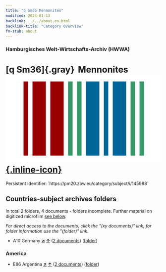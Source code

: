 ```yaml
---
title: "q Sm36 Mennonites"
modified: 2024-01-13
backlink: ../../about.en.html
backlink-title: "Category Overview"
fn-stub: about
---
```


### Hamburgisches Welt-Wirtschafts-Archiv (HWWA)

# [q Sm36]{.gray}&#8201; Mennonites &#160; [![Wikidata](/images/Wikidata-logo.svg "Wikidata"){.inline-icon}](http://www.wikidata.org/entity/Q104711409)

<div class="hint">Persistent Identifier: `https://pm20.zbw.eu/category/subject/i/145988`</div>







## Countries-subject archives folders







In total 2 folders, 4 documents - folders incomplete. Further material on digitized microfilm [see below](#filmsections).

_For direct access to the documents, click the "(xy documents)" link, for folder information use the "(folder)" link._


- A10 Germany [**&nearr;**](../../../geo/i/126128/about.en.html "Germany (all folders)") [**&uarr;**](../../../geo/about.en.html#A10 "Country category system") (<a href="https://pm20.zbw.eu/iiifview/folder/sh/126128,145988" title="about: Germany : Mennonites" target="_blank">2 documents</a>) ([folder](../../../../folder/sh/1261xx/126128/1459xx/145988/about.en.html))

### America

- E86 Argentina [**&nearr;**](../../../geo/i/141692/about.en.html "Argentina (all folders)") [**&uarr;**](../../../geo/about.en.html#E86 "Country category system") (<a href="https://pm20.zbw.eu/iiifview/folder/sh/141692,145988" title="about: Argentina : Mennonites" target="_blank">2 documents</a>) ([folder](../../../../folder/sh/1416xx/141692/1459xx/145988/about.en.html))



<a id="filmsections" />













